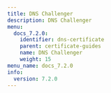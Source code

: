 ```yaml
---
title: DNS Challenger
description: DNS Challenger
menu:
  docs_7.2.0:
    identifier: dns-certificate
    parent: certificate-guides
    name: DNS Challenger
    weight: 15
menu_name: docs_7.2.0
info:
  version: 7.2.0
---
```


